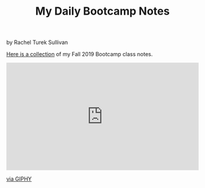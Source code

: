 ﻿---
post:
title: My Daily Bootcamp Notes
---
by Rachel Turek Sullivan

<a href="https://drive.google.com/open?id=1gy7wERbDD6MiCvTUj-jdqNmdxgQpayYF" target="_blank">Here is a collection</a> of my Fall 2019 Bootcamp class notes.  

<div style="width:100%;height:0;padding-bottom:56%;position:relative;"><iframe src="https://giphy.com/embed/3ohc1bNYPZR8gQ5ybS" width="100%" height="100%" style="position:absolute" frameBorder="0" class="giphy-embed" allowFullScreen></iframe></div><p><a href="https://giphy.com/gifs/cbs-the-big-bang-theory-3ohc1bNYPZR8gQ5ybS">via GIPHY</a></p>

